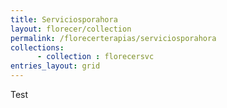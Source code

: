 ```yaml
---
title: Serviciosporahora
layout: florecer/collection
permalink: /florecerterapias/serviciosporahora
collections: 
      - collection : florecersvc
entries_layout: grid
---
```


Test
